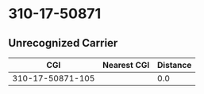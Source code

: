 # 310-17-50871
## Unrecognized Carrier


| CGI | Nearest CGI | Distance |
|-----|-------------|----------|
| 310-17-50871-105 |  | 0.0 |
